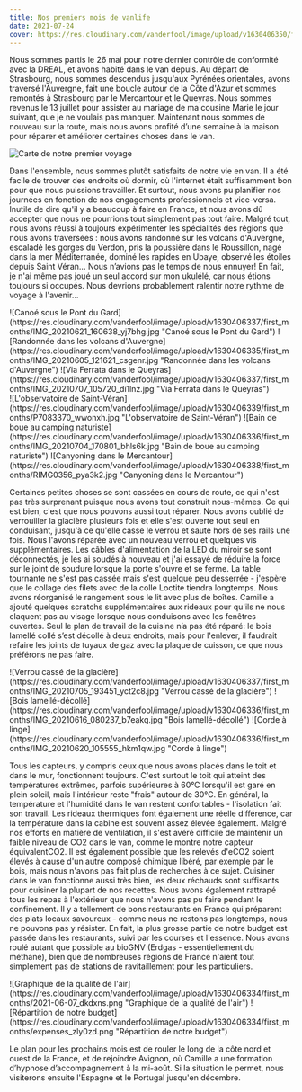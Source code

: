 ```yaml
---
title: Nos premiers mois de vanlife
date: 2021-07-24
cover: https://res.cloudinary.com/vanderfool/image/upload/v1630406350/first_months/IMG_20210607_190053_jq4btj.jpg
---
```

 Nous sommes partis le 26 mai pour notre dernier contrôle de conformité avec la DREAL, et avons habité dans le van depuis.
Au départ de Strasbourg, nous sommes descendus jusqu'aux Pyrénées orientales, avons traversé l'Auvergne, fait une boucle autour de la Côte d'Azur et sommes remontés à Strasbourg par le Mercantour et le Queyras.
Nous sommes revenus le 13 juillet pour assister au mariage de ma cousine Marie le jour suivant, que je ne voulais pas manquer.
Maintenant nous sommes de nouveau sur la route, mais nous avons profité d’une semaine à la maison pour réparer et améliorer certaines choses dans le van.

![Carte de notre premier voyage](https://res.cloudinary.com/vanderfool/image/upload/v1630406339/first_months/Vanderfool1strip_wxdi3h.png "Carte de notre premier voyage")

Dans l'ensemble, nous sommes plutôt satisfaits de notre vie en van.
Il a été facile de trouver des endroits où dormir, où l'internet était suffisamment bon pour que nous puissions travailler.
Et surtout, nous avons pu planifier nos journées en fonction de nos engagements professionnels et vice-versa.
Inutile de dire qu'il y a beaucoup à faire en France, et nous avons dû accepter que nous ne pourrions tout simplement pas tout faire.
Malgré tout, nous avons réussi à toujours expérimenter les spécialités des régions que nous avons traversées : nous avons randonné sur les volcans d'Auvergne, escaladé les gorges du Verdon, pris la poussière dans le Roussillon, nagé dans la mer Méditerranée, dominé les rapides en Ubaye, observé les étoiles depuis Saint Véran...
Nous n’avions pas le temps de nous ennuyer! En fait, je n'ai même pas joué un seul accord sur mon ukulélé, car nous étions toujours si occupés.
Nous devrions probablement ralentir notre rythme de voyage à l'avenir...

<div class="row-image">
![Canoé sous le Pont du Gard](https://res.cloudinary.com/vanderfool/image/upload/v1630406337/first_months/IMG_20210621_160638_yj7bhg.jpg "Canoé sous le Pont du Gard")
![Randonnée dans les volcans d'Auvergne](https://res.cloudinary.com/vanderfool/image/upload/v1630406335/first_months/IMG_20210605_121621_csgenr.jpg "Randonnée dans les volcans d'Auvergne")
![Via Ferrata dans le Queyras](https://res.cloudinary.com/vanderfool/image/upload/v1630406337/first_months/IMG_20210707_105720_di1lnz.jpg "Via Ferrata dans le Queyras")
</div>
<div class="row-image">
![L'observatoire de Saint-Véran](https://res.cloudinary.com/vanderfool/image/upload/v1630406339/first_months/P7083370_wwonxh.jpg "L'observatoire de Saint-Véran")
![Bain de boue au camping naturiste](https://res.cloudinary.com/vanderfool/image/upload/v1630406336/first_months/IMG_20210704_170801_bhls6k.jpg "Bain de boue au camping naturiste")
![Canyoning dans le Mercantour](https://res.cloudinary.com/vanderfool/image/upload/v1630406338/first_months/RIMG0356_pya3k2.jpg "Canyoning dans le Mercantour")
</div>

Certaines petites choses se sont cassées en cours de route, ce qui n'est pas très surprenant puisque nous avons tout construit nous-mêmes.
Ce qui est bien, c'est que nous pouvons aussi tout réparer.
Nous avons oublié de verrouiller la glacière plusieurs fois et elle s'est ouverte tout seul en conduisant, jusqu'à ce qu'elle casse le verrou et saute hors de ses rails une fois.
Nous l'avons réparée avec un nouveau verrou et quelques vis supplémentaires.
Les câbles d'alimentation de la LED du miroir se sont déconnectés, je les ai soudés à nouveau et j'ai essayé de réduire la force sur le joint de soudure lorsque la porte s'ouvre et se ferme.
La table tournante ne s'est pas cassée mais s'est quelque peu desserrée - j'espère que le collage des filets avec de la colle Loctite tiendra longtemps.
Nous avons réorganisé le rangement sous le lit avec plus de boîtes.
Camille a ajouté quelques scratchs supplémentaires aux rideaux pour qu'ils ne nous claquent pas au visage lorsque nous conduisons avec les fenêtres ouvertes.
Seul le plan de travail de la cuisine n’a pas été réparé: le bois lamellé collé s’est décollé à deux endroits, mais pour l'enlever, il faudrait refaire les joints de tuyaux de gaz avec la plaque de cuisson, ce que nous préférons ne pas faire.

<div class="row-image">
![Verrou cassé de la glacière](https://res.cloudinary.com/vanderfool/image/upload/v1630406337/first_months/IMG_20210705_193451_yct2c8.jpg "Verrou cassé de la glacière")
![Bois lamellé-décollé](https://res.cloudinary.com/vanderfool/image/upload/v1630406336/first_months/IMG_20210616_080237_b7eakq.jpg "Bois lamellé-décollé")
![Corde à linge](https://res.cloudinary.com/vanderfool/image/upload/v1630406336/first_months/IMG_20210620_105555_hkm1qw.jpg "Corde à linge")
</div>

Tous les capteurs, y compris ceux que nous avons placés dans le toit et dans le mur, fonctionnent toujours.
C'est surtout le toit qui atteint des températures extrêmes, parfois supérieures à 60°C lorsqu'il est garé en plein soleil, mais l'intérieur reste "frais" autour de 30°C.
En général, la température et l'humidité dans le van restent confortables - l'isolation fait son travail.
Les rideaux thermiques font également une réelle différence, car la température dans la cabine est souvent assez élevée également.
Malgré nos efforts en matière de ventilation, il s'est avéré difficile de maintenir un faible niveau de CO2 dans le van, comme le montre notre capteur équivalentCO2.
Il est également possible que les relevés d'eCO2 soient élevés à cause d'un autre composé chimique libéré, par exemple par le bois, mais nous n'avons pas fait plus de recherches à ce sujet.
Cuisiner dans le van fonctionne aussi très bien, les deux réchauds sont suffisants pour cuisiner la plupart de nos recettes.
Nous avons également rattrapé tous les repas à l'extérieur que nous n'avons pas pu faire pendant le confinement.
Il y a tellement de bons restaurants en France qui préparent des plats locaux savoureux - comme nous ne restons pas longtemps, nous ne pouvons pas y résister.
En fait, la plus grosse partie de notre budget est passée dans les restaurants, suivi par les courses et l'essence.
Nous avons roulé autant que possible au bioGNV (Erdgas - essentiellement du méthane), bien que de nombreuses régions de France n'aient tout simplement pas de stations de ravitaillement pour les particuliers.

<div class="row-image">
![Graphique de la qualité de l'air](https://res.cloudinary.com/vanderfool/image/upload/v1630406334/first_months/2021-06-07_dkdxns.png "Graphique de la qualité de l'air")
![Répartition de notre budget](https://res.cloudinary.com/vanderfool/image/upload/v1630406334/first_months/expenses_zly0zd.png "Répartition de notre budget")
</div>

Le plan pour les prochains mois est de rouler le long de la côte nord et ouest de la France, et de rejoindre Avignon, où Camille a une formation d’hypnose d’accompagnement à la mi-août. Si la situation le permet, nous visiterons ensuite l'Espagne et le Portugal jusqu'en décembre.
